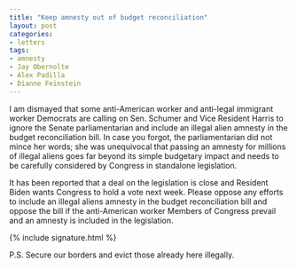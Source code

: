```yaml
---
title: "Keep amnesty out of budget reconciliation"
layout: post
categories:
- letters
tags:
- amnesty
- Jay Obernolte
- Alex Padilla
- Dianne Feinstein
---
```


I am dismayed that some anti-American worker and anti-legal immigrant worker Democrats are calling on Sen. Schumer and Vice Resident Harris to ignore the Senate parliamentarian and include an illegal alien amnesty in the budget reconciliation bill. In case you forgot, the parliamentarian did not mince her words; she was unequivocal that passing an amnesty for millions of illegal aliens goes far beyond its simple budgetary impact and needs to be carefully considered by Congress in standalone legislation.

It has been reported that a deal on the legislation is close and Resident Biden wants Congress to hold a vote next week. Please oppose any efforts to include an illegal aliens amnesty in the budget reconciliation bill and oppose the bill if the anti-American worker Members of Congress prevail and an amnesty is included in the legislation.

{% include signature.html %}

P.S. Secure our borders and evict those already here illegally.
